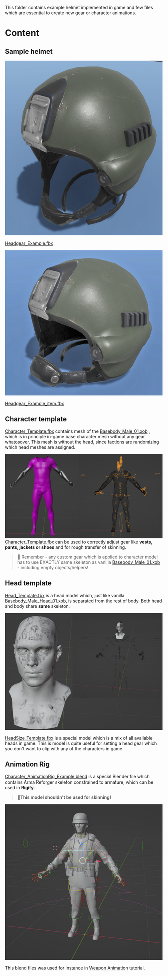 This folder contains example helmet implemented in game and few files which are essential to create new gear or character animations.
# Content

## Sample helmet

 ![](documentation/example_headgear.jpg)
 
[Headgear_Example.fbx](https://github.com/BohemiaInteractive/Arma-Reforger-Samples/blob/main/SampleMod_NewCharacter/Assets/Characters/SampleCharacter/Headgear_Example.fbx "Headgear_Example.fbx")

![](documentation/example_headgear_item.jpg)

[Headgear_Example_item.fbx](https://github.com/BohemiaInteractive/Arma-Reforger-Samples/blob/main/SampleMod_NewCharacter/Assets/Characters/SampleCharacter/Headgear_Example_item.fbx "Headgear_Example_item.fbx") 

## Character template
[Character_Template.fbx](https://github.com/BohemiaInteractive/Arma-Reforger-Samples/blob/main/SampleMod_NewCharacter/Assets/Characters/SampleCharacter/Character_Template.fbx "Character_Template.fbx")  contains mesh of the [Basebody_Male_01.xob](https://enfusionengine.com/api/redirect?to=enfusion://ResourceManager/~ArmaReforger:Assets/Characters/Basebody/Basebody_Male_01.xob) , which is in principle in-game base character mesh without any gear whatosover. This mesh is without the head, since factions are randomizing which head meshes are assigned.

![](documentation/character_body.jpg)
[Character_Template.fbx](https://github.com/BohemiaInteractive/Arma-Reforger-Samples/blob/main/SampleMod_NewCharacter/Assets/Characters/SampleCharacter/Character_Template.fbx "Character_Template.fbx")  can be used to correctly adjust gear like **vests, pants, jackets or shoes** and for rough transfer of skinning.

>📝 Remember - any custom gear which is applied to character model has to use EXACTLY same skeleton as vanilla [Basebody_Male_01.xob](https://enfusionengine.com/api/redirect?to=enfusion://ResourceManager/~ArmaReforger:Assets/Characters/Basebody/Basebody_Male_01.xob)  - including empty objects/helpers! 

## Head template

[Head_Template.fbx](https://github.com/BohemiaInteractive/Arma-Reforger-Samples/blob/main/SampleMod_NewCharacter/Assets/Characters/SampleCharacter/Head_Template.fbx "Head_Template.fbx")  is a head model which, just like vanilla [Basebody_Male_Head_01.xob](https://enfusionengine.com/api/redirect?to=enfusion://ResourceManager/~ArmaReforger:Assets/Characters/Basebody/Basebody_Male_Head_01.xob), is separated from the rest of body. Both head and body share **same** skeleton.

![](documentation/character_head.jpg)

[HeadSize_Template.fbx](https://github.com/BohemiaInteractive/Arma-Reforger-Samples/blob/main/SampleMod_NewCharacter/Assets/Characters/SampleCharacter/HeadSize_Template.fbx "HeadSize_Template.fbx") is a special model which is a mix of all available heads in game. This is model is quite useful for setting a head gear which you don't want to clip with any of the characters in game. 

## Animation Rig

[Character_AnimationRig_Example.blend](https://github.com/BohemiaInteractive/Arma-Reforger-Samples/blob/main/SampleMod_NewCharacter/Assets/Characters/SampleCharacter/Character_AnimationRig_Example.blend "Character_AnimationRig_Example.blend") is a special Blender file which contains Arma Reforger skeleton constrained to armature, which can be used in **Rigify**. 
>🚨**This model shouldn't be used for skinning!**

![](documentation/animation_rig.jpg)

This blend files was used for instance in [Weapon Animation](https://community.bistudio.com/wiki/Arma_Reforger:Weapon_Animation "Arma Reforger:Weapon Animation") tutorial.
